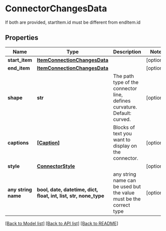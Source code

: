 # ConnectorChangesData

If both are provided, startItem.id must be different from endItem.id

## Properties
Name | Type | Description | Notes
------------ | ------------- | ------------- | -------------
**start_item** | [**ItemConnectionChangesData**](ItemConnectionChangesData.md) |  | [optional] 
**end_item** | [**ItemConnectionChangesData**](ItemConnectionChangesData.md) |  | [optional] 
**shape** | **str** | The path type of the connector line, defines curvature. Default: curved. | [optional] 
**captions** | [**[Caption]**](Caption.md) | Blocks of text you want to display on the connector. | [optional] 
**style** | [**ConnectorStyle**](ConnectorStyle.md) |  | [optional] 
**any string name** | **bool, date, datetime, dict, float, int, list, str, none_type** | any string name can be used but the value must be the correct type | [optional]

[[Back to Model list]](../README.md#documentation-for-models) [[Back to API list]](../README.md#documentation-for-api-endpoints) [[Back to README]](../README.md)


